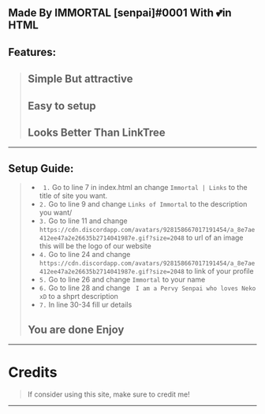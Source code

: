 ## Made By IMMORTAL [senpai]#0001 With 💕in HTML

## Features:

>Simple But attractive
>-
>Easy to setup 
>-
>Looks Better Than LinkTree
>-
***


## Setup Guide:
> - ` 1.` Go to line 7 in index.html an change `Immortal | Links` to the title of site you want.
> - `2.` Go to line 9 and change `Links of Immortal` to the description you want/
> - `3.` Go to line  11 and change `https://cdn.discordapp.com/avatars/928158667017191454/a_8e7ae412ee47a2e26635b2714041987e.gif?size=2048` to url of an image this will be the logo of our website
> - `4.` Go to line 24 and change `https://cdn.discordapp.com/avatars/928158667017191454/a_8e7ae412ee47a2e26635b2714041987e.gif?size=2048` to link of your profile
> - `5.` Go to line 26 and change `Immortal` to your name
> - `6.` Go to line 28 and change ` I am a Pervy Senpai who loves Neko xD` to a shprt description
> - `7.` In line 30-34 fill ur details
> ## You are done Enjoy
***


# Credits

> If consider using this site, make sure to credit me!

***
